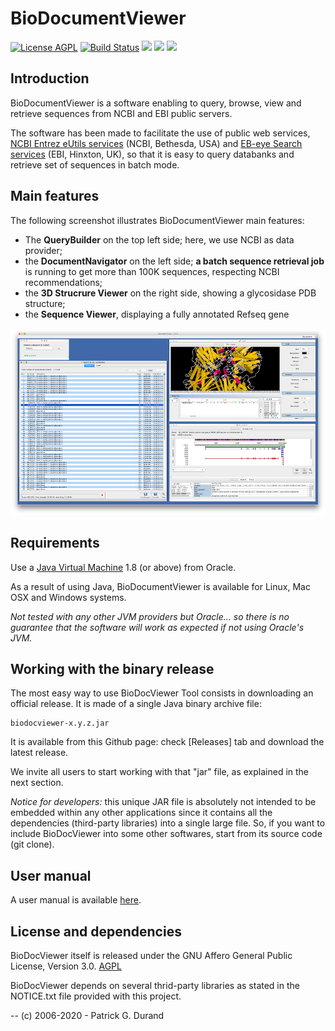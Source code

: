 # BioDocumentViewer

[![License AGPL](https://img.shields.io/badge/license-Affero%20GPL%203.0-blue.svg)](https://www.gnu.org/licenses/agpl-3.0.txt) [![Build Status](https://travis-ci.org/pgdurand/BioDocumentViewer.svg?branch=master)](https://travis-ci.org/pgdurand/BioDocumentViewer) [![](https://tokei.rs/b1/github/pgdurand/BioDocumentViewer?category=code)](https://github.com/pgdurand/BioDocumentViewer) [![](https://img.shields.io/badge/platform-Java--1.8+-yellow.svg)](http://www.oracle.com/technetwork/java/javase/downloads/index.html) [![](https://img.shields.io/badge/run_on-Linux--macOS--Windows-yellowgreen.svg)]()

## Introduction

BioDocumentViewer is a software enabling to query, browse, view and retrieve sequences from NCBI and EBI public servers.

The software has been made to facilitate the use of public web services, [NCBI Entrez eUtils services](https://www.ncbi.nlm.nih.gov/books/NBK25499/) (NCBI, Bethesda, USA) and [EB-eye Search services](https://www.ebi.ac.uk/ebisearch/) (EBI, Hinxton, UK), so that it is easy to query databanks and retrieve set of sequences in batch mode. 

## Main features

The following screenshot illustrates BioDocumentViewer main features:

* The **QueryBuilder** on the top left side; here, we use NCBI as data provider;
* the **DocumentNavigator** on the left side; **a batch sequence retrieval job** is running to get more than 100K sequences, respecting NCBI recommendations;
* the **3D Strucrure Viewer** on the right side, showing a glycosidase PDB structure;
* the **Sequence Viewer**, displaying a fully annotated Refseq gene

![BioDocumentViewer](doc/bio-document-viewer-query-ncbi-all-s.png)

## Requirements

Use a [Java Virtual Machine](http://www.oracle.com/technetwork/java/javase/downloads/index.html) 1.8 (or above) from Oracle. 

As a result of using Java, BioDocumentViewer is available for Linux, Mac OSX and Windows systems.

*Not tested with any other JVM providers but Oracle... so there is no guarantee that the software will work as expected if not using Oracle's JVM.*

## Working with the binary release

The most easy way to use BioDocViewer Tool consists in downloading an official release. It is made of a single Java binary archive file:

    biodocviewer-x.y.z.jar

It is available from this Github page: check [Releases] tab and download the latest release.

We invite all users to start working with that "jar" file, as explained in the next section. 

*Notice for developers:* this unique JAR file is absolutely not intended to be embedded within any other applications since it contains all the dependencies (third-party libraries) into a single large file. So, if you want to include BioDocViewer into some other softwares, start from its source code (git clone).

## User manual

A user manual is available [here](https://github.com/pgdurand/BioDocumentViewer/wiki/User-manual).

## License and dependencies

BioDocViewer itself is released under the GNU Affero General Public License, Version 3.0. [AGPL](https://www.gnu.org/licenses/agpl-3.0.txt)

BioDocViewer depends on several thrid-party libraries as stated in the NOTICE.txt file provided with this project.

--
(c) 2006-2020 - Patrick G. Durand
